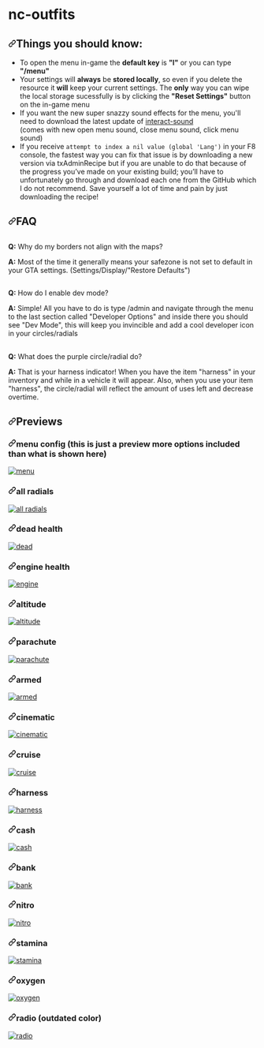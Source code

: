 # nc-outfits

<div data-target="readme-toc.content" class="Box-body px-5 pb-5">
          <article class="markdown-body entry-content container-lg" itemprop="text"><h1 dir="auto"><a id="user-content-things-you-should-know" class="anchor" aria-hidden="true" href="#things-you-should-know"><svg class="octicon octicon-link" viewBox="0 0 16 16" version="1.1" width="16" height="16" aria-hidden="true"><path fill-rule="evenodd" d="M7.775 3.275a.75.75 0 001.06 1.06l1.25-1.25a2 2 0 112.83 2.83l-2.5 2.5a2 2 0 01-2.83 0 .75.75 0 00-1.06 1.06 3.5 3.5 0 004.95 0l2.5-2.5a3.5 3.5 0 00-4.95-4.95l-1.25 1.25zm-4.69 9.64a2 2 0 010-2.83l2.5-2.5a2 2 0 012.83 0 .75.75 0 001.06-1.06 3.5 3.5 0 00-4.95 0l-2.5 2.5a3.5 3.5 0 004.95 4.95l1.25-1.25a.75.75 0 00-1.06-1.06l-1.25 1.25a2 2 0 01-2.83 0z"></path></svg></a>Things you should know:</h1>
<ul dir="auto">
<li>To open the menu in-game the <strong>default key</strong> is <strong>"I"</strong> or you can type <strong>"/menu"</strong></li>
<li>Your settings will <strong>always</strong> be <strong>stored locally</strong>, so even if you delete the resource it <strong>will</strong> keep your current settings. The <strong>only</strong> way you can wipe the local storage sucessfully is by clicking the <strong>"Reset Settings"</strong> button on the in-game menu</li>
<li>If you want the new super snazzy sound effects for the menu, you'll need to download the latest update of <a href="https://github.com/qbcore-framework/interact-sound">interact-sound</a> <br>
(comes with new open menu sound, close menu sound, click menu sound)</li>
<li>If you receive <code>attempt to index a nil value (global 'Lang')</code> in your F8 console, the fastest way you can fix that issue is by downloading a new version via txAdminRecipe but if you are unable to do that because of the progress you’ve made on your existing build; you’ll have to unfortunately go through and download each one from the GitHub which I do not recommend. Save yourself a lot of time and pain by just downloading the recipe!</li>
</ul>
<h1 dir="auto"><a id="user-content-faq" class="anchor" aria-hidden="true" href="#faq"><svg class="octicon octicon-link" viewBox="0 0 16 16" version="1.1" width="16" height="16" aria-hidden="true"><path fill-rule="evenodd" d="M7.775 3.275a.75.75 0 001.06 1.06l1.25-1.25a2 2 0 112.83 2.83l-2.5 2.5a2 2 0 01-2.83 0 .75.75 0 00-1.06 1.06 3.5 3.5 0 004.95 0l2.5-2.5a3.5 3.5 0 00-4.95-4.95l-1.25 1.25zm-4.69 9.64a2 2 0 010-2.83l2.5-2.5a2 2 0 012.83 0 .75.75 0 001.06-1.06 3.5 3.5 0 00-4.95 0l-2.5 2.5a3.5 3.5 0 004.95 4.95l1.25-1.25a.75.75 0 00-1.06-1.06l-1.25 1.25a2 2 0 01-2.83 0z"></path></svg></a>FAQ</h1>
<h2 dir="auto"></h2>
<p dir="auto"><strong>Q:</strong> Why do my borders not align with the maps?</p>
<p dir="auto"><strong>A:</strong> Most of the time it generally means your safezone is not set to default in your GTA settings. (Settings/Display/"Restore Defaults")</p>
<h2 dir="auto"></h2>
<h2 dir="auto"></h2>
<p dir="auto"><strong>Q:</strong> How do I enable dev mode?</p>
<p dir="auto"><strong>A:</strong> Simple! All you have to do is type /admin and navigate through the menu to the last section called "Developer Options" and inside there you should see "Dev Mode", this will keep you invincible and add a cool developer icon in your circles/radials</p>
<h2 dir="auto"></h2>
<h2 dir="auto"></h2>
<p dir="auto"><strong>Q:</strong> What does the purple circle/radial do?</p>
<p dir="auto"><strong>A:</strong> That is your harness indicator! When you have the item "harness" in your inventory and while in a vehicle it will appear. Also, when you use your item "harness", the circle/radial will reflect the amount of uses left and decrease overtime.</p>
<h2 dir="auto"></h2>
<h1 dir="auto"><a id="user-content-previews" class="anchor" aria-hidden="true" href="#previews"><svg class="octicon octicon-link" viewBox="0 0 16 16" version="1.1" width="16" height="16" aria-hidden="true"><path fill-rule="evenodd" d="M7.775 3.275a.75.75 0 001.06 1.06l1.25-1.25a2 2 0 112.83 2.83l-2.5 2.5a2 2 0 01-2.83 0 .75.75 0 00-1.06 1.06 3.5 3.5 0 004.95 0l2.5-2.5a3.5 3.5 0 00-4.95-4.95l-1.25 1.25zm-4.69 9.64a2 2 0 010-2.83l2.5-2.5a2 2 0 012.83 0 .75.75 0 001.06-1.06 3.5 3.5 0 00-4.95 0l-2.5 2.5a3.5 3.5 0 004.95 4.95l1.25-1.25a.75.75 0 00-1.06-1.06l-1.25 1.25a2 2 0 01-2.83 0z"></path></svg></a>Previews</h1>
<h3 dir="auto"><a id="user-content-menu-config-this-is-just-a-preview-more-options-included-than-what-is-shown-here" class="anchor" aria-hidden="true" href="#menu-config-this-is-just-a-preview-more-options-included-than-what-is-shown-here"><svg class="octicon octicon-link" viewBox="0 0 16 16" version="1.1" width="16" height="16" aria-hidden="true"><path fill-rule="evenodd" d="M7.775 3.275a.75.75 0 001.06 1.06l1.25-1.25a2 2 0 112.83 2.83l-2.5 2.5a2 2 0 01-2.83 0 .75.75 0 00-1.06 1.06 3.5 3.5 0 004.95 0l2.5-2.5a3.5 3.5 0 00-4.95-4.95l-1.25 1.25zm-4.69 9.64a2 2 0 010-2.83l2.5-2.5a2 2 0 012.83 0 .75.75 0 001.06-1.06 3.5 3.5 0 00-4.95 0l-2.5 2.5a3.5 3.5 0 004.95 4.95l1.25-1.25a.75.75 0 00-1.06-1.06l-1.25 1.25a2 2 0 01-2.83 0z"></path></svg></a>menu config (this is just a preview more options included than what is shown here)</h3>
<p dir="auto"><a target="_blank" rel="noopener noreferrer" href="https://user-images.githubusercontent.com/91661118/149598723-b34bb93d-8885-4b3a-a0cc-ab68d756a449.PNG"><img src="https://user-images.githubusercontent.com/91661118/149598723-b34bb93d-8885-4b3a-a0cc-ab68d756a449.PNG" alt="menu" style="max-width: 100%;"></a></p>
<h3 dir="auto"><a id="user-content-all-radials" class="anchor" aria-hidden="true" href="#all-radials"><svg class="octicon octicon-link" viewBox="0 0 16 16" version="1.1" width="16" height="16" aria-hidden="true"><path fill-rule="evenodd" d="M7.775 3.275a.75.75 0 001.06 1.06l1.25-1.25a2 2 0 112.83 2.83l-2.5 2.5a2 2 0 01-2.83 0 .75.75 0 00-1.06 1.06 3.5 3.5 0 004.95 0l2.5-2.5a3.5 3.5 0 00-4.95-4.95l-1.25 1.25zm-4.69 9.64a2 2 0 010-2.83l2.5-2.5a2 2 0 012.83 0 .75.75 0 001.06-1.06 3.5 3.5 0 00-4.95 0l-2.5 2.5a3.5 3.5 0 004.95 4.95l1.25-1.25a.75.75 0 00-1.06-1.06l-1.25 1.25a2 2 0 01-2.83 0z"></path></svg></a>all radials</h3>
<p dir="auto"><a target="_blank" rel="noopener noreferrer" href="https://user-images.githubusercontent.com/91661118/143668930-e9475c53-284c-4054-ad9c-88aa98f76768.png"><img src="https://user-images.githubusercontent.com/91661118/143668930-e9475c53-284c-4054-ad9c-88aa98f76768.png" alt="all radials" style="max-width: 100%;"></a></p>
<h3 dir="auto"><a id="user-content-dead-health" class="anchor" aria-hidden="true" href="#dead-health"><svg class="octicon octicon-link" viewBox="0 0 16 16" version="1.1" width="16" height="16" aria-hidden="true"><path fill-rule="evenodd" d="M7.775 3.275a.75.75 0 001.06 1.06l1.25-1.25a2 2 0 112.83 2.83l-2.5 2.5a2 2 0 01-2.83 0 .75.75 0 00-1.06 1.06 3.5 3.5 0 004.95 0l2.5-2.5a3.5 3.5 0 00-4.95-4.95l-1.25 1.25zm-4.69 9.64a2 2 0 010-2.83l2.5-2.5a2 2 0 012.83 0 .75.75 0 001.06-1.06 3.5 3.5 0 00-4.95 0l-2.5 2.5a3.5 3.5 0 004.95 4.95l1.25-1.25a.75.75 0 00-1.06-1.06l-1.25 1.25a2 2 0 01-2.83 0z"></path></svg></a>dead health</h3>
<p dir="auto"><a target="_blank" rel="noopener noreferrer" href="https://user-images.githubusercontent.com/91661118/143668617-3f41913f-506e-4c40-bc97-99c0e02eaec6.png"><img src="https://user-images.githubusercontent.com/91661118/143668617-3f41913f-506e-4c40-bc97-99c0e02eaec6.png" alt="dead" style="max-width: 100%;"></a></p>
<h3 dir="auto"><a id="user-content-engine-health" class="anchor" aria-hidden="true" href="#engine-health"><svg class="octicon octicon-link" viewBox="0 0 16 16" version="1.1" width="16" height="16" aria-hidden="true"><path fill-rule="evenodd" d="M7.775 3.275a.75.75 0 001.06 1.06l1.25-1.25a2 2 0 112.83 2.83l-2.5 2.5a2 2 0 01-2.83 0 .75.75 0 00-1.06 1.06 3.5 3.5 0 004.95 0l2.5-2.5a3.5 3.5 0 00-4.95-4.95l-1.25 1.25zm-4.69 9.64a2 2 0 010-2.83l2.5-2.5a2 2 0 012.83 0 .75.75 0 001.06-1.06 3.5 3.5 0 00-4.95 0l-2.5 2.5a3.5 3.5 0 004.95 4.95l1.25-1.25a.75.75 0 00-1.06-1.06l-1.25 1.25a2 2 0 01-2.83 0z"></path></svg></a>engine health</h3>
<p dir="auto"><a target="_blank" rel="noopener noreferrer" href="https://user-images.githubusercontent.com/91661118/143668642-22269059-8220-4b78-8f24-3c3661b7e82f.png"><img src="https://user-images.githubusercontent.com/91661118/143668642-22269059-8220-4b78-8f24-3c3661b7e82f.png" alt="engine" style="max-width: 100%;"></a></p>
<h3 dir="auto"><a id="user-content-altitude" class="anchor" aria-hidden="true" href="#altitude"><svg class="octicon octicon-link" viewBox="0 0 16 16" version="1.1" width="16" height="16" aria-hidden="true"><path fill-rule="evenodd" d="M7.775 3.275a.75.75 0 001.06 1.06l1.25-1.25a2 2 0 112.83 2.83l-2.5 2.5a2 2 0 01-2.83 0 .75.75 0 00-1.06 1.06 3.5 3.5 0 004.95 0l2.5-2.5a3.5 3.5 0 00-4.95-4.95l-1.25 1.25zm-4.69 9.64a2 2 0 010-2.83l2.5-2.5a2 2 0 012.83 0 .75.75 0 001.06-1.06 3.5 3.5 0 00-4.95 0l-2.5 2.5a3.5 3.5 0 004.95 4.95l1.25-1.25a.75.75 0 00-1.06-1.06l-1.25 1.25a2 2 0 01-2.83 0z"></path></svg></a>altitude</h3>
<p dir="auto"><a target="_blank" rel="noopener noreferrer" href="https://user-images.githubusercontent.com/91661118/143668687-89ae10b6-9acc-4d68-845d-97db67d3d6de.png"><img src="https://user-images.githubusercontent.com/91661118/143668687-89ae10b6-9acc-4d68-845d-97db67d3d6de.png" alt="altitude" style="max-width: 100%;"></a></p>
<h3 dir="auto"><a id="user-content-parachute" class="anchor" aria-hidden="true" href="#parachute"><svg class="octicon octicon-link" viewBox="0 0 16 16" version="1.1" width="16" height="16" aria-hidden="true"><path fill-rule="evenodd" d="M7.775 3.275a.75.75 0 001.06 1.06l1.25-1.25a2 2 0 112.83 2.83l-2.5 2.5a2 2 0 01-2.83 0 .75.75 0 00-1.06 1.06 3.5 3.5 0 004.95 0l2.5-2.5a3.5 3.5 0 00-4.95-4.95l-1.25 1.25zm-4.69 9.64a2 2 0 010-2.83l2.5-2.5a2 2 0 012.83 0 .75.75 0 001.06-1.06 3.5 3.5 0 00-4.95 0l-2.5 2.5a3.5 3.5 0 004.95 4.95l1.25-1.25a.75.75 0 00-1.06-1.06l-1.25 1.25a2 2 0 01-2.83 0z"></path></svg></a>parachute</h3>
<p dir="auto"><a target="_blank" rel="noopener noreferrer" href="https://user-images.githubusercontent.com/91661118/143668699-a9d50ee4-1168-401b-bf92-8ba80a696e6e.png"><img src="https://user-images.githubusercontent.com/91661118/143668699-a9d50ee4-1168-401b-bf92-8ba80a696e6e.png" alt="parachute" style="max-width: 100%;"></a></p>
<h3 dir="auto"><a id="user-content-armed" class="anchor" aria-hidden="true" href="#armed"><svg class="octicon octicon-link" viewBox="0 0 16 16" version="1.1" width="16" height="16" aria-hidden="true"><path fill-rule="evenodd" d="M7.775 3.275a.75.75 0 001.06 1.06l1.25-1.25a2 2 0 112.83 2.83l-2.5 2.5a2 2 0 01-2.83 0 .75.75 0 00-1.06 1.06 3.5 3.5 0 004.95 0l2.5-2.5a3.5 3.5 0 00-4.95-4.95l-1.25 1.25zm-4.69 9.64a2 2 0 010-2.83l2.5-2.5a2 2 0 012.83 0 .75.75 0 001.06-1.06 3.5 3.5 0 00-4.95 0l-2.5 2.5a3.5 3.5 0 004.95 4.95l1.25-1.25a.75.75 0 00-1.06-1.06l-1.25 1.25a2 2 0 01-2.83 0z"></path></svg></a>armed</h3>
<p dir="auto"><a target="_blank" rel="noopener noreferrer" href="https://user-images.githubusercontent.com/91661118/143668646-baac9848-56e5-436b-922a-b35e50ed335f.png"><img src="https://user-images.githubusercontent.com/91661118/143668646-baac9848-56e5-436b-922a-b35e50ed335f.png" alt="armed" style="max-width: 100%;"></a></p>
<h3 dir="auto"><a id="user-content-cinematic" class="anchor" aria-hidden="true" href="#cinematic"><svg class="octicon octicon-link" viewBox="0 0 16 16" version="1.1" width="16" height="16" aria-hidden="true"><path fill-rule="evenodd" d="M7.775 3.275a.75.75 0 001.06 1.06l1.25-1.25a2 2 0 112.83 2.83l-2.5 2.5a2 2 0 01-2.83 0 .75.75 0 00-1.06 1.06 3.5 3.5 0 004.95 0l2.5-2.5a3.5 3.5 0 00-4.95-4.95l-1.25 1.25zm-4.69 9.64a2 2 0 010-2.83l2.5-2.5a2 2 0 012.83 0 .75.75 0 001.06-1.06 3.5 3.5 0 00-4.95 0l-2.5 2.5a3.5 3.5 0 004.95 4.95l1.25-1.25a.75.75 0 00-1.06-1.06l-1.25 1.25a2 2 0 01-2.83 0z"></path></svg></a>cinematic</h3>
<p dir="auto"><a target="_blank" rel="noopener noreferrer" href="https://user-images.githubusercontent.com/91661118/143668651-74e90ac0-11ad-447a-b27c-1542dd10edfd.png"><img src="https://user-images.githubusercontent.com/91661118/143668651-74e90ac0-11ad-447a-b27c-1542dd10edfd.png" alt="cinematic" style="max-width: 100%;"></a></p>
<h3 dir="auto"><a id="user-content-cruise" class="anchor" aria-hidden="true" href="#cruise"><svg class="octicon octicon-link" viewBox="0 0 16 16" version="1.1" width="16" height="16" aria-hidden="true"><path fill-rule="evenodd" d="M7.775 3.275a.75.75 0 001.06 1.06l1.25-1.25a2 2 0 112.83 2.83l-2.5 2.5a2 2 0 01-2.83 0 .75.75 0 00-1.06 1.06 3.5 3.5 0 004.95 0l2.5-2.5a3.5 3.5 0 00-4.95-4.95l-1.25 1.25zm-4.69 9.64a2 2 0 010-2.83l2.5-2.5a2 2 0 012.83 0 .75.75 0 001.06-1.06 3.5 3.5 0 00-4.95 0l-2.5 2.5a3.5 3.5 0 004.95 4.95l1.25-1.25a.75.75 0 00-1.06-1.06l-1.25 1.25a2 2 0 01-2.83 0z"></path></svg></a>cruise</h3>
<p dir="auto"><a target="_blank" rel="noopener noreferrer" href="https://user-images.githubusercontent.com/91661118/143668654-1b843009-c791-4482-807d-352b75707d42.png"><img src="https://user-images.githubusercontent.com/91661118/143668654-1b843009-c791-4482-807d-352b75707d42.png" alt="cruise" style="max-width: 100%;"></a></p>
<h3 dir="auto"><a id="user-content-harness" class="anchor" aria-hidden="true" href="#harness"><svg class="octicon octicon-link" viewBox="0 0 16 16" version="1.1" width="16" height="16" aria-hidden="true"><path fill-rule="evenodd" d="M7.775 3.275a.75.75 0 001.06 1.06l1.25-1.25a2 2 0 112.83 2.83l-2.5 2.5a2 2 0 01-2.83 0 .75.75 0 00-1.06 1.06 3.5 3.5 0 004.95 0l2.5-2.5a3.5 3.5 0 00-4.95-4.95l-1.25 1.25zm-4.69 9.64a2 2 0 010-2.83l2.5-2.5a2 2 0 012.83 0 .75.75 0 001.06-1.06 3.5 3.5 0 00-4.95 0l-2.5 2.5a3.5 3.5 0 004.95 4.95l1.25-1.25a.75.75 0 00-1.06-1.06l-1.25 1.25a2 2 0 01-2.83 0z"></path></svg></a>harness</h3>
<p dir="auto"><a target="_blank" rel="noopener noreferrer" href="https://user-images.githubusercontent.com/91661118/143668664-bd03289a-286f-4165-9447-25b16b5b0c8e.png"><img src="https://user-images.githubusercontent.com/91661118/143668664-bd03289a-286f-4165-9447-25b16b5b0c8e.png" alt="harness" style="max-width: 100%;"></a></p>
<h3 dir="auto"><a id="user-content-cash" class="anchor" aria-hidden="true" href="#cash"><svg class="octicon octicon-link" viewBox="0 0 16 16" version="1.1" width="16" height="16" aria-hidden="true"><path fill-rule="evenodd" d="M7.775 3.275a.75.75 0 001.06 1.06l1.25-1.25a2 2 0 112.83 2.83l-2.5 2.5a2 2 0 01-2.83 0 .75.75 0 00-1.06 1.06 3.5 3.5 0 004.95 0l2.5-2.5a3.5 3.5 0 00-4.95-4.95l-1.25 1.25zm-4.69 9.64a2 2 0 010-2.83l2.5-2.5a2 2 0 012.83 0 .75.75 0 001.06-1.06 3.5 3.5 0 00-4.95 0l-2.5 2.5a3.5 3.5 0 004.95 4.95l1.25-1.25a.75.75 0 00-1.06-1.06l-1.25 1.25a2 2 0 01-2.83 0z"></path></svg></a>cash</h3>
<p dir="auto"><a target="_blank" rel="noopener noreferrer" href="https://user-images.githubusercontent.com/91661118/143668667-a8e2e856-94be-45c4-9751-39e71315b303.png"><img src="https://user-images.githubusercontent.com/91661118/143668667-a8e2e856-94be-45c4-9751-39e71315b303.png" alt="cash" style="max-width: 100%;"></a></p>
<h3 dir="auto"><a id="user-content-bank" class="anchor" aria-hidden="true" href="#bank"><svg class="octicon octicon-link" viewBox="0 0 16 16" version="1.1" width="16" height="16" aria-hidden="true"><path fill-rule="evenodd" d="M7.775 3.275a.75.75 0 001.06 1.06l1.25-1.25a2 2 0 112.83 2.83l-2.5 2.5a2 2 0 01-2.83 0 .75.75 0 00-1.06 1.06 3.5 3.5 0 004.95 0l2.5-2.5a3.5 3.5 0 00-4.95-4.95l-1.25 1.25zm-4.69 9.64a2 2 0 010-2.83l2.5-2.5a2 2 0 012.83 0 .75.75 0 001.06-1.06 3.5 3.5 0 00-4.95 0l-2.5 2.5a3.5 3.5 0 004.95 4.95l1.25-1.25a.75.75 0 00-1.06-1.06l-1.25 1.25a2 2 0 01-2.83 0z"></path></svg></a>bank</h3>
<p dir="auto"><a target="_blank" rel="noopener noreferrer" href="https://user-images.githubusercontent.com/91661118/143668668-fed140e6-9043-4daa-8aba-36feac3f9b78.png"><img src="https://user-images.githubusercontent.com/91661118/143668668-fed140e6-9043-4daa-8aba-36feac3f9b78.png" alt="bank" style="max-width: 100%;"></a></p>
<h3 dir="auto"><a id="user-content-nitro" class="anchor" aria-hidden="true" href="#nitro"><svg class="octicon octicon-link" viewBox="0 0 16 16" version="1.1" width="16" height="16" aria-hidden="true"><path fill-rule="evenodd" d="M7.775 3.275a.75.75 0 001.06 1.06l1.25-1.25a2 2 0 112.83 2.83l-2.5 2.5a2 2 0 01-2.83 0 .75.75 0 00-1.06 1.06 3.5 3.5 0 004.95 0l2.5-2.5a3.5 3.5 0 00-4.95-4.95l-1.25 1.25zm-4.69 9.64a2 2 0 010-2.83l2.5-2.5a2 2 0 012.83 0 .75.75 0 001.06-1.06 3.5 3.5 0 00-4.95 0l-2.5 2.5a3.5 3.5 0 004.95 4.95l1.25-1.25a.75.75 0 00-1.06-1.06l-1.25 1.25a2 2 0 01-2.83 0z"></path></svg></a>nitro</h3>
<p dir="auto"><a target="_blank" rel="noopener noreferrer" href="https://user-images.githubusercontent.com/91661118/143668672-8a164eb0-aca5-4e00-a99f-56c64e4d5069.png"><img src="https://user-images.githubusercontent.com/91661118/143668672-8a164eb0-aca5-4e00-a99f-56c64e4d5069.png" alt="nitro" style="max-width: 100%;"></a></p>
<h3 dir="auto"><a id="user-content-stamina" class="anchor" aria-hidden="true" href="#stamina"><svg class="octicon octicon-link" viewBox="0 0 16 16" version="1.1" width="16" height="16" aria-hidden="true"><path fill-rule="evenodd" d="M7.775 3.275a.75.75 0 001.06 1.06l1.25-1.25a2 2 0 112.83 2.83l-2.5 2.5a2 2 0 01-2.83 0 .75.75 0 00-1.06 1.06 3.5 3.5 0 004.95 0l2.5-2.5a3.5 3.5 0 00-4.95-4.95l-1.25 1.25zm-4.69 9.64a2 2 0 010-2.83l2.5-2.5a2 2 0 012.83 0 .75.75 0 001.06-1.06 3.5 3.5 0 00-4.95 0l-2.5 2.5a3.5 3.5 0 004.95 4.95l1.25-1.25a.75.75 0 00-1.06-1.06l-1.25 1.25a2 2 0 01-2.83 0z"></path></svg></a>stamina</h3>
<p dir="auto"><a target="_blank" rel="noopener noreferrer" href="https://user-images.githubusercontent.com/91661118/143668678-3327c0bf-7e3b-4fe5-b6e5-da6e4054a47a.png"><img src="https://user-images.githubusercontent.com/91661118/143668678-3327c0bf-7e3b-4fe5-b6e5-da6e4054a47a.png" alt="stamina" style="max-width: 100%;"></a></p>
<h3 dir="auto"><a id="user-content-oxygen" class="anchor" aria-hidden="true" href="#oxygen"><svg class="octicon octicon-link" viewBox="0 0 16 16" version="1.1" width="16" height="16" aria-hidden="true"><path fill-rule="evenodd" d="M7.775 3.275a.75.75 0 001.06 1.06l1.25-1.25a2 2 0 112.83 2.83l-2.5 2.5a2 2 0 01-2.83 0 .75.75 0 00-1.06 1.06 3.5 3.5 0 004.95 0l2.5-2.5a3.5 3.5 0 00-4.95-4.95l-1.25 1.25zm-4.69 9.64a2 2 0 010-2.83l2.5-2.5a2 2 0 012.83 0 .75.75 0 001.06-1.06 3.5 3.5 0 00-4.95 0l-2.5 2.5a3.5 3.5 0 004.95 4.95l1.25-1.25a.75.75 0 00-1.06-1.06l-1.25 1.25a2 2 0 01-2.83 0z"></path></svg></a>oxygen</h3>
<p dir="auto"><a target="_blank" rel="noopener noreferrer" href="https://user-images.githubusercontent.com/91661118/143668693-d623822b-fc78-499a-baa3-a86e29504044.png"><img src="https://user-images.githubusercontent.com/91661118/143668693-d623822b-fc78-499a-baa3-a86e29504044.png" alt="oxygen" style="max-width: 100%;"></a></p>
<h3 dir="auto"><a id="user-content-radio-outdated-color" class="anchor" aria-hidden="true" href="#radio-outdated-color"><svg class="octicon octicon-link" viewBox="0 0 16 16" version="1.1" width="16" height="16" aria-hidden="true"><path fill-rule="evenodd" d="M7.775 3.275a.75.75 0 001.06 1.06l1.25-1.25a2 2 0 112.83 2.83l-2.5 2.5a2 2 0 01-2.83 0 .75.75 0 00-1.06 1.06 3.5 3.5 0 004.95 0l2.5-2.5a3.5 3.5 0 00-4.95-4.95l-1.25 1.25zm-4.69 9.64a2 2 0 010-2.83l2.5-2.5a2 2 0 012.83 0 .75.75 0 001.06-1.06 3.5 3.5 0 00-4.95 0l-2.5 2.5a3.5 3.5 0 004.95 4.95l1.25-1.25a.75.75 0 00-1.06-1.06l-1.25 1.25a2 2 0 01-2.83 0z"></path></svg></a>radio (outdated color)</h3>
<p dir="auto"><a target="_blank" rel="noopener noreferrer" href="https://user-images.githubusercontent.com/91661118/143668707-eb4bb5e7-5900-4dd8-b500-5fc745a7c146.png"><img src="https://user-images.githubusercontent.com/91661118/143668707-eb4bb5e7-5900-4dd8-b500-5fc745a7c146.png" alt="radio" style="max-width: 100%;"></a></p>
</article>
        </div>
